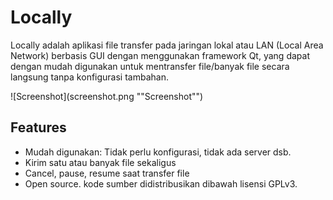 # Locally
Locally adalah aplikasi file transfer pada jaringan lokal atau LAN (Local Area Network) berbasis GUI dengan menggunakan framework Qt, yang dapat dengan mudah digunakan untuk mentransfer file/banyak file secara langsung tanpa konfigurasi tambahan.

![Screenshot](screenshot.png ""Screenshot"")
## Features
* Mudah digunakan: Tidak perlu konfigurasi, tidak ada server dsb.
* Kirim satu atau banyak file sekaligus
* Cancel, pause, resume saat transfer file
* Open source. kode sumber didistribusikan dibawah lisensi GPLv3.
